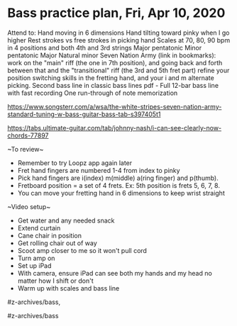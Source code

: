 # Bass practice plan, Fri, Apr 10, 2020
Attend to:
	Hand moving in 6 dimensions
	Hand tilting toward pinky when I go higher
	Rest strokes vs free strokes in picking hand
Scales at 70, 80, 90 bpm in 4 positions and both 4th and 3rd strings
	Major pentatonic
	Minor pentatonic
	Major
	Natural minor
Seven Nation Army (link in bookmarks):
	work on the "main" riff (the one in 7th position), and going back and forth between that and the "transitional" riff (the 3rd and 5th fret part)
	refine your position switching skills in the fretting hand, and your i and m alternate picking.
Second bass line in classic bass lines pdf - 
Full 12-bar bass line with fast recording
One run-through of note memorization

https://www.songsterr.com/a/wsa/the-white-stripes-seven-nation-army-standard-tuning-w-bass-guitar-bass-tab-s397405t1

https://tabs.ultimate-guitar.com/tab/johnny-nash/i-can-see-clearly-now-chords-77897












~To review~
* Remember to try Loopz app again later
* Fret hand fingers are numbered 1-4 from index to pinky
* Pick hand fingers are i(index) m(middle) a(ring finger) and p(thumb).  
* Fretboard position = a set of 4 frets.  Ex: 5th position is frets 5, 6, 7, 8.
* You can move your fretting hand in 6 dimensions to keep wrist straight

~Video setup~ 
* Get water and any needed snack
* Extend curtain
* Cane chair in position
* Get rolling chair out of way
* Scoot amp closer to me so it won't pull cord
* Turn amp on
* Set up iPad
* With camera, ensure iPad can see both my hands and my head no matter how I shift or don't
* Warm up with scales and bass line



#z-archives/bass, 

#z-archives/bass